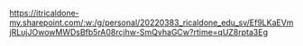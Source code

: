https://itricaldone-my.sharepoint.com/:w:/g/personal/20220383_ricaldone_edu_sv/Ef9LKaEVmjRLujJOwowMWDsBfb5rA08rcjhw-SmQvhaGCw?rtime=qUZ8rpta3Eg
